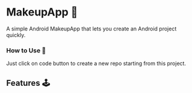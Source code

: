 # **MakeupApp** 🧞‍

A simple Android MakeupApp that lets you create an Android project quickly.


### **How to Use** 👣

Just click on code button to create a new repo starting from this project.


## **Features** 🕹
